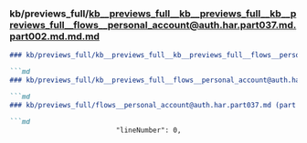 ### kb/previews_full/kb__previews_full__kb__previews_full__kb__previews_full__flows__personal_account@auth.har.part037.md.part002.md.md.md

```md
### kb/previews_full/kb__previews_full__kb__previews_full__flows__personal_account@auth.har.part037.md.part002.md.md

```md
### kb/previews_full/kb__previews_full__flows__personal_account@auth.har.part037.md.part002.md

```md
### kb/previews_full/flows__personal_account@auth.har.part037.md (part 002)

```md
                          "lineNumber": 0,
            
```

```

```

```

```
